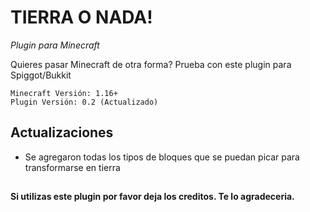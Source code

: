 # TIERRA O NADA!
_Plugin para Minecraft_


Quieres pasar Minecraft de otra forma? Prueba con este plugin para Spiggot/Bukkit

```
Minecraft Versión: 1.16+
Plugin Versión: 0.2 (Actualizado)
```

## Actualizaciones

* Se agregaron todas los tipos de bloques que se puedan picar para transformarse en tierra



##
**Si utilizas este plugin por favor deja los creditos. Te lo agradeceria.**
